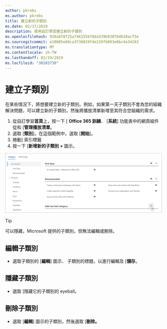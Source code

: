 ```yaml
---
author: pkrebs
ms.author: pkrebs
title: 建立新的子類別
ms.date: 02/17/2019
description: 使用自訂學習建立新的子類別
ms.openlocfilehash: 938a8f8f25a746155bf8da539b930764610acf5e
ms.sourcegitcommit: e10085e60ca3f38029fde229fb093e6bc4a34203
ms.translationtype: MT
ms.contentlocale: zh-TW
ms.lasthandoff: 02/19/2019
ms.locfileid: "30103738"
---
```

# <a name="create-a-subcategory"></a>建立子類別 
在某些情況下，將想要建立新的子類別。例如，如果第一天子類別不會為您的組織解決問題，可以建立新的子類別，然後將播放清單新增至其符合您組織的需求。 

1. 從自訂學習**首頁**上，按一下 [ **Office 365 訓練**、 [**系統**] 功能表中的網頁組件從和 [**管理播放清單**。 
2. 選取 [**類別**]。在這個範例中，選取 [**開始**]。  
3. 捲動] 索引標籤 
3. 按一下 [**新增新的子類別 +** 圖示。  

![cg newsubcategory.png](media/cg-newsubcategory.png)

> [!TIP]
> 可以隱藏，Microsoft 提供的子類別，但無法編輯或刪除。 

## <a name="edit-a-subcategory"></a>編輯子類別
- 選取子類別的 [**編輯**] 圖示、 子類別的標題，以進行編輯及 [**儲存**。

## <a name="hide-a-subcategory"></a>隱藏子類別
- 選取 [隱藏它的子類別的 eyeball。 

## <a name="delete-a-subcategory"></a>刪除子類別
- 選取 [**編輯**] 圖示的子類別，然後選取 [**刪除。** 
